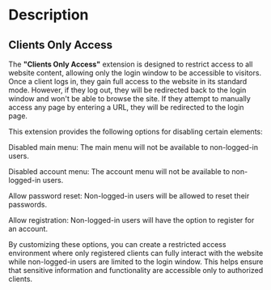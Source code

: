 # Description

## Clients Only Access

The **"Clients Only Access"** extension is designed to restrict access to all website content, allowing only the login window to be accessible to visitors. Once a client logs in, they gain full access to the website in its standard mode. However, if they log out, they will be redirected back to the login window and won't be able to browse the site. If they attempt to manually access any page by entering a URL, they will be redirected to the login page.

This extension provides the following options for disabling certain elements:

Disabled main menu: The main menu will not be available to non-logged-in users.

Disabled account menu: The account menu will not be available to non-logged-in users.

Allow password reset: Non-logged-in users will be allowed to reset their passwords.

Allow registration: Non-logged-in users will have the option to register for an account.

By customizing these options, you can create a restricted access environment where only registered clients can fully interact with the website while non-logged-in users are limited to the login window. This helps ensure that sensitive information and functionality are accessible only to authorized clients.